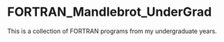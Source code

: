 # FORTRAN_Mandlebrot_UnderGrad
This is a collection of FORTRAN programs from my undergraduate years.
